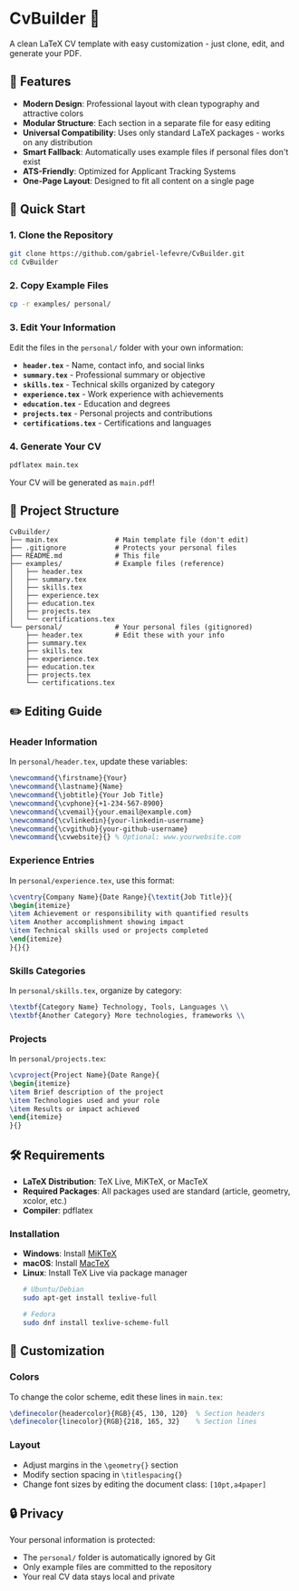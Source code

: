 # CvBuilder 📄

A clean LaTeX CV template with easy customization - just clone, edit, and generate your PDF.

## 🎯 Features

- **Modern Design**: Professional layout with clean typography and attractive colors
- **Modular Structure**: Each section in a separate file for easy editing
- **Universal Compatibility**: Uses only standard LaTeX packages - works on any distribution
- **Smart Fallback**: Automatically uses example files if personal files don't exist
- **ATS-Friendly**: Optimized for Applicant Tracking Systems
- **One-Page Layout**: Designed to fit all content on a single page

## 🚀 Quick Start

### 1. Clone the Repository
```bash
git clone https://github.com/gabriel-lefevre/CvBuilder.git
cd CvBuilder
```

### 2. Copy Example Files
```bash
cp -r examples/ personal/
```

### 3. Edit Your Information
Edit the files in the `personal/` folder with your own information:

- **`header.tex`** - Name, contact info, and social links
- **`summary.tex`** - Professional summary or objective
- **`skills.tex`** - Technical skills organized by category
- **`experience.tex`** - Work experience with achievements
- **`education.tex`** - Education and degrees
- **`projects.tex`** - Personal projects and contributions
- **`certifications.tex`** - Certifications and languages

### 4. Generate Your CV
```bash
pdflatex main.tex
```

Your CV will be generated as `main.pdf`!

## 📁 Project Structure

```
CvBuilder/
├── main.tex              # Main template file (don't edit)
├── .gitignore            # Protects your personal files
├── README.md             # This file
├── examples/             # Example files (reference)
│   ├── header.tex
│   ├── summary.tex
│   ├── skills.tex
│   ├── experience.tex
│   ├── education.tex
│   ├── projects.tex
│   └── certifications.tex
└── personal/             # Your personal files (gitignored)
    ├── header.tex        # Edit these with your info
    ├── summary.tex
    ├── skills.tex
    ├── experience.tex
    ├── education.tex
    ├── projects.tex
    └── certifications.tex
```

## ✏️ Editing Guide

### Header Information
In `personal/header.tex`, update these variables:
```latex
\newcommand{\firstname}{Your}
\newcommand{\lastname}{Name}
\newcommand{\jobtitle}{Your Job Title}
\newcommand{\cvphone}{+1-234-567-8900}
\newcommand{\cvemail}{your.email@example.com}
\newcommand{\cvlinkedin}{your-linkedin-username}
\newcommand{\cvgithub}{your-github-username}
\newcommand{\cvwebsite}{} % Optional: www.yourwebsite.com
```

### Experience Entries
In `personal/experience.tex`, use this format:
```latex
\cventry{Company Name}{Date Range}{\textit{Job Title}}{
\begin{itemize}
\item Achievement or responsibility with quantified results
\item Another accomplishment showing impact
\item Technical skills used or projects completed
\end{itemize}
}{}{}
```

### Skills Categories
In `personal/skills.tex`, organize by category:
```latex
\textbf{Category Name} Technology, Tools, Languages \\
\textbf{Another Category} More technologies, frameworks \\
```

### Projects
In `personal/projects.tex`:
```latex
\cvproject{Project Name}{Date Range}{
\begin{itemize}
\item Brief description of the project
\item Technologies used and your role
\item Results or impact achieved
\end{itemize}
}{}
```

## 🛠️ Requirements

- **LaTeX Distribution**: TeX Live, MiKTeX, or MacTeX
- **Required Packages**: All packages used are standard (article, geometry, xcolor, etc.)
- **Compiler**: pdflatex

### Installation
- **Windows**: Install [MiKTeX](https://miktex.org/)
- **macOS**: Install [MacTeX](https://www.tug.org/mactex/)
- **Linux**: Install TeX Live via package manager
  ```bash
  # Ubuntu/Debian
  sudo apt-get install texlive-full
  
  # Fedora
  sudo dnf install texlive-scheme-full
  ```

## 🎨 Customization

### Colors
To change the color scheme, edit these lines in `main.tex`:
```latex
\definecolor{headercolor}{RGB}{45, 130, 120}  % Section headers
\definecolor{linecolor}{RGB}{218, 165, 32}    % Section lines
```

### Layout
- Adjust margins in the `\geometry{}` section
- Modify section spacing in `\titlespacing{}`
- Change font sizes by editing the document class: `[10pt,a4paper]`

## 🔒 Privacy

Your personal information is protected:
- The `personal/` folder is automatically ignored by Git
- Only example files are committed to the repository
- Your real CV data stays local and private
